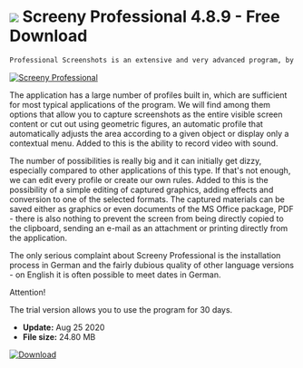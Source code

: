# ![](https://cdn.softexe.net/static/icon/c/screeny-professional-9772.png) Screeny Professional 4.8.9 - Free Download

```sh
Professional Screenshots is an extensive and very advanced program, by means of which we capture the contents of the desktop or window of the selected application, and then the captured material will be edited before recording in one of many available formats.
```
[![Screeny Professional](https://gallery.dpcdn.pl/imgc/Tools/60756/g_-_420x350_1.5_-_x20150811203231_0.png)](https://softexe.net/win/multimedia/image-capture/screeny-professional:aggb.html)

The application has a large number of profiles built in, which are sufficient for most typical applications of the program. We will find among them options that allow you to capture screenshots as the entire visible screen content or cut out using geometric figures, an automatic profile that automatically adjusts the area according to a given object or display only a contextual menu. Added to this is the ability to record video with sound.
 
 The number of possibilities is really big and it can initially get dizzy, especially compared to other applications of this type. If that's not enough, we can edit every profile or create our own rules. Added to this is the possibility of a simple editing of captured graphics, adding effects and conversion to one of the selected formats. The captured materials can be saved either as graphics or even documents of the MS Office package, PDF - there is also nothing to prevent the screen from being directly copied to the clipboard, sending an e-mail as an attachment or printing directly from the application.
 
 The only serious complaint about Screeny Professional is the installation process in German and the fairly dubious quality of other language versions - on English it is often possible to meet dates in German.
 
 Attention!
 
 The trial version allows you to use the program for 30 days.


- **Update:** Aug 25 2020
- **File size:** 24.80 MB

[![Download](https://cdn.softexe.net/static/img/download.png)](https://softexe.net/win/multimedia/image-capture/screeny-professional:aggb.html)

